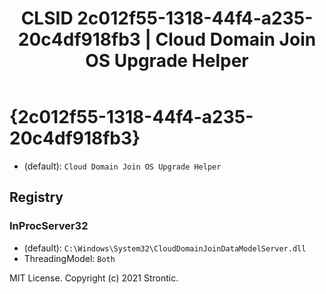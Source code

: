 ﻿---
title: "CLSID 2c012f55-1318-44f4-a235-20c4df918fb3 | Cloud Domain Join OS Upgrade Helper"
excerpt: What is COM-Object CLSID 2c012f55-1318-44f4-a235-20c4df918fb3?
---

# {2c012f55-1318-44f4-a235-20c4df918fb3}

* (default): `Cloud Domain Join OS Upgrade Helper`

## Registry


### InProcServer32

* (default): `C:\Windows\System32\CloudDomainJoinDataModelServer.dll`
* ThreadingModel: `Both`

MIT License. Copyright (c) 2021 Strontic.


